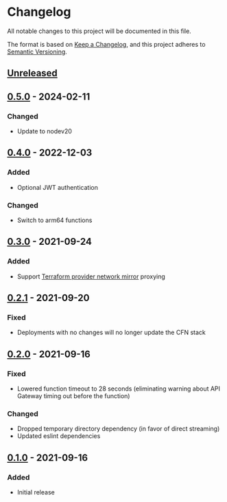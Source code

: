 # Changelog

All notable changes to this project will be documented in this file.

The format is based on [Keep a Changelog](https://keepachangelog.com/en/1.0.0/),
and this project adheres to [Semantic Versioning](https://semver.org/spec/v2.0.0.html).

## [Unreleased]

## [0.5.0] - 2024-02-11
### Changed
- Update to nodev20

## [0.4.0] - 2022-12-03
### Added
- Optional JWT authentication

### Changed
- Switch to arm64 functions

## [0.3.0] - 2021-09-24
### Added
- Support [Terraform provider network mirror](https://www.terraform.io/docs/internals/provider-network-mirror-protocol.html) proxying

## [0.2.1] - 2021-09-20
### Fixed
- Deployments with no changes will no longer update the CFN stack

## [0.2.0] - 2021-09-16
### Fixed
- Lowered function timeout to 28 seconds (eliminating warning about API Gateway timing out before the function)

### Changed
- Dropped temporary directory dependency (in favor of direct streaming)
- Updated eslint dependencies

## [0.1.0] - 2021-09-16
### Added

- Initial release

[Unreleased]: https://github.com/troyready/serverless-hashicorp-releases-cacher/compare/v0.5.0...HEAD
[0.5.0]: https://github.com/troyready/serverless-hashicorp-releases-cacher/compare/v0.4.0...v0.5.0
[0.4.0]: https://github.com/troyready/serverless-hashicorp-releases-cacher/compare/v0.3.0...v0.4.0
[0.3.0]: https://github.com/troyready/serverless-hashicorp-releases-cacher/compare/v0.2.1...v0.3.0
[0.2.1]: https://github.com/troyready/serverless-hashicorp-releases-cacher/compare/v0.2.0...v0.2.1
[0.2.0]: https://github.com/troyready/serverless-hashicorp-releases-cacher/compare/v0.1.0...v0.2.0
[0.1.0]: https://github.com/troyready/serverless-hashicorp-releases-cacher/releases/tag/v0.1.0
